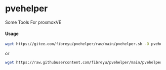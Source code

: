 # pvehelper
Some Tools For proxmoxVE



#### Usage

```bash
wget https://gitee.com/fibreyu/pvehelper/raw/main/pvehelper.sh -O pvehelper.sh && chmod +x pvehelper.sh && bash pvehelper.sh
```

or

```bash
wget https://raw.githubusercontent.com/fibreyu/pvehelper/main/pvehelper.sh -O pvehelper.sh && chmod +x pvehelper.sh && bash pvehelper.sh
```

